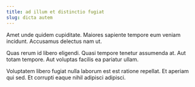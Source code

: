 ```yaml
---
title: ad illum et distinctio fugiat
slug: dicta autem
---
```


Amet unde quidem cupiditate. Maiores sapiente tempore eum veniam incidunt. Accusamus delectus nam ut.

Quas rerum id libero eligendi. Quasi tempore tenetur assumenda at. Aut totam tempore. Aut voluptas facilis ea pariatur ullam.

Voluptatem libero fugiat nulla laborum est est ratione repellat. Et aperiam qui sed. Et corrupti eaque nihil adipisci adipisci.

